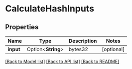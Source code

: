 # CalculateHashInputs

## Properties

Name | Type | Description | Notes
------------ | ------------- | ------------- | -------------
**input** | Option<**String**> | bytes32 | [optional]

[[Back to Model list]](../README.md#documentation-for-models) [[Back to API list]](../README.md#documentation-for-api-endpoints) [[Back to README]](../README.md)


